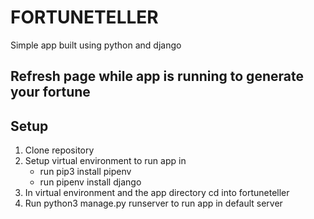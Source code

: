 # FORTUNETELLER

Simple app built using python and django

## Refresh page while app is running to generate your fortune

## Setup

1. Clone repository
2. Setup virtual environment to run app in
    - run pip3 install pipenv
    - run pipenv install django
3. In virtual environment and the app directory cd into fortuneteller
4. Run python3 manage.py runserver to run app in default server
